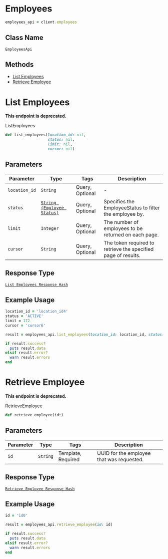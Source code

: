 # Employees

```ruby
employees_api = client.employees
```

## Class Name

`EmployeesApi`

## Methods

* [List Employees](/doc/api/employees.md#list-employees)
* [Retrieve Employee](/doc/api/employees.md#retrieve-employee)


# List Employees

**This endpoint is deprecated.**

ListEmployees

```ruby
def list_employees(location_id: nil,
                   status: nil,
                   limit: nil,
                   cursor: nil)
```

## Parameters

| Parameter | Type | Tags | Description |
|  --- | --- | --- | --- |
| `location_id` | `String` | Query, Optional | - |
| `status` | [`String (Employee Status)`](/doc/models/employee-status.md) | Query, Optional | Specifies the EmployeeStatus to filter the employee by. |
| `limit` | `Integer` | Query, Optional | The number of employees to be returned on each page. |
| `cursor` | `String` | Query, Optional | The token required to retrieve the specified page of results. |

## Response Type

[`List Employees Response Hash`](/doc/models/list-employees-response.md)

## Example Usage

```ruby
location_id = 'location_id4'
status = 'ACTIVE'
limit = 172
cursor = 'cursor6'

result = employees_api.list_employees(location_id: location_id, status: status, limit: limit, cursor: cursor)

if result.success?
  puts result.data
elsif result.error?
  warn result.errors
end
```


# Retrieve Employee

**This endpoint is deprecated.**

RetrieveEmployee

```ruby
def retrieve_employee(id:)
```

## Parameters

| Parameter | Type | Tags | Description |
|  --- | --- | --- | --- |
| `id` | `String` | Template, Required | UUID for the employee that was requested. |

## Response Type

[`Retrieve Employee Response Hash`](/doc/models/retrieve-employee-response.md)

## Example Usage

```ruby
id = 'id0'

result = employees_api.retrieve_employee(id: id)

if result.success?
  puts result.data
elsif result.error?
  warn result.errors
end
```

